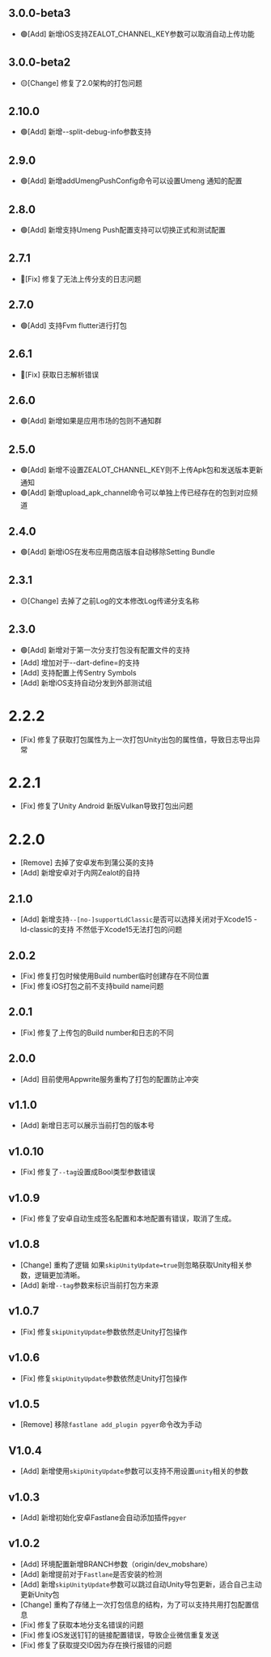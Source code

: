 ## 3.0.0-beta3

- 🟢[Add] 新增iOS支持ZEALOT_CHANNEL_KEY参数可以取消自动上传功能

## 3.0.0-beta2

- 🟡[Change] 修复了2.0架构的打包问题

## 2.10.0

- 🟢[Add] 新增--split-debug-info参数支持

## 2.9.0

- 🟢[Add] 新增addUmengPushConfig命令可以设置Umeng 通知的配置

## 2.8.0

- 🟢[Add] 新增支持Umeng Push配置支持可以切换正式和测试配置

## 2.7.1

- 🔴[Fix] 修复了无法上传分支的日志问题

## 2.7.0

- 🟢[Add] 支持Fvm flutter进行打包

## 2.6.1

- 🔴[Fix] 获取日志解析错误

## 2.6.0

- 🟢[Add] 新增如果是应用市场的包则不通知群

## 2.5.0

- 🟢[Add] 新增不设置ZEALOT_CHANNEL_KEY则不上传Apk包和发送版本更新通知
- 🟢[Add] 新增upload_apk_channel命令可以单独上传已经存在的包到对应频道

## 2.4.0

- 🟢[Add] 新增iOS在发布应用商店版本自动移除Setting Bundle

## 2.3.1

- 🟡[Change] 去掉了之前Log的文本修改Log传递分支名称

## 2.3.0

- 🟢[Add] 新增对于第一次分支打包没有配置文件的支持
- [Add] 增加对于--dart-define=的支持
- [Add] 支持配置上传Sentry Symbols
- [Add] 新增iOS支持自动分发到外部测试组

# 2.2.2

- [Fix] 修复了获取打包属性为上一次打包Unity出包的属性值，导致日志导出异常

# 2.2.1

- [Fix] 修复了Unity Android 新版Vulkan导致打包出问题

# 2.2.0

- [Remove] 去掉了安卓发布到蒲公英的支持
- [Add] 新增安卓对于内网Zealot的自持

## 2.1.0

- [Add] 新增支持`--[no-]supportLdClassic`是否可以选择关闭对于Xcode15 -ld-classic的支持 不然低于Xcode15无法打包的问题

## 2.0.2

- [Fix] 修复打包时候使用Build number临时创建存在不同位置
- [Fix] 修复iOS打包之前不支持build name问题

## 2.0.1

- [Fix] 修复了上传包的Build number和日志的不同 

## 2.0.0

- [Add] 目前使用Appwrite服务重构了打包的配置防止冲突

## v1.1.0

- [Add] 新增日志可以展示当前打包的版本号

## v1.0.10

- [Fix] 修复了`--tag`设置成Bool类型参数错误

## v1.0.9

- [Fix] 修复了安卓自动生成签名配置和本地配置有错误，取消了生成。

## v1.0.8

- [Change] 重构了逻辑 如果`skipUnityUpdate=true`则忽略获取Unity相关参数，逻辑更加清晰。
- [Add] 新增`--tag`参数来标识当前打包方来源

## v1.0.7

- [Fix] 修复`skipUnityUpdate`参数依然走Unity打包操作

## v1.0.6

- [Fix] 修复`skipUnityUpdate`参数依然走Unity打包操作

## v1.0.5

- [Remove] 移除`fastlane add_plugin pgyer`命令改为手动

## V1.0.4

- [Add]	新增使用`skipUnityUpdate`参数可以支持不用设置`unity`相关的参数

## v1.0.3

- [Add]    新增初始化安卓Fastlane会自动添加插件`pgyer`

## v1.0.2

- [Add]    环境配置新增BRANCH参数（origin/dev_mobshare）
- [Add]    新增提前对于`Fastlane`是否安装的检测
- [Add]    新增`skipUnityUpdate`参数可以跳过自动Unity导包更新，适合自己主动更新Unity包
- [Change] 重构了存储上一次打包信息的结构，为了可以支持共用打包配置信息
- [Fix]    修复了获取本地分支名错误的问题
- [Fix]    修复iOS发送钉钉的链接配置错误，导致企业微信重复发送
- [Fix]    修复了获取提交ID因为存在换行报错的问题
